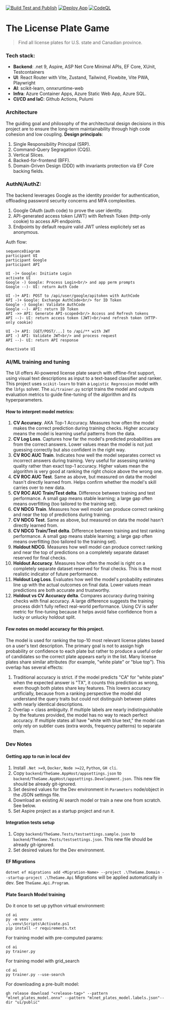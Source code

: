 [![Build Test and Publish](https://github.com/aspirinonfire/thegame/actions/workflows/build.yml/badge.svg?branch=master)](https://github.com/aspirinonfire/thegame/actions/workflows/build.yml)
[![Deploy App](https://github.com/aspirinonfire/thegame/actions/workflows/deploy.yml/badge.svg?branch=master)](https://github.com/aspirinonfire/thegame/actions/workflows/deploy.yml)
[![CodeQL](https://github.com/aspirinonfire/thegame/actions/workflows/github-code-scanning/codeql/badge.svg?branch=master)](https://github.com/aspirinonfire/thegame/actions/workflows/github-code-scanning/codeql)

# The License Plate Game

> Find all license plates for U.S. state and Canadian province.

### Tech stack:
* __Backend__: .net 9, Aspire, ASP Net Core Minimal APIs, EF Core, XUnit, Testcontainers
* __UI__: React Router with Vite, Zustand, Tailwind, Flowbite, Vite PWA, Playwright
* __AI__: scikit-learn, onnxruntime-web
* __Infra__: Azure Container Apps, Azure Static Web App, Azure SQL.
* __CI/CD and IaC__: Github Actions, Pulumi

### Architecture
The guiding goal and philosophy of the architectural design decisions in this project are to ensure the long-term maintainability through high code cohesion and low coupling.
__Design principals__:
1. Single Responsibility Principal (SRP).
1. Command-Query Segragation (CQS).
1. Vertical Slices.
1. Backed-for-frontend (BFF).
1. Domain-Driven Design (DDD) with invariants protection via EF Core backing fields.

### AuthN/AuthZ:
The backend leverages Google as the identity provider for authentication, offloading password security concerns and MFA complexities.
1. Google OAuth (auth code) to prove the user identity.
1. API-generated access token (JWT) with Refresh Token (http-only cookie) to access API endpoints.
1. Endpoints by default require valid JWT unless explicitely set as anonymous.

Auth flow:
```mermaid
sequenceDiagram
participant UI
participant Google
participant API

UI -)+ Google: Initiate Login
activate UI
Google -) Google: Process Login<br/> and app perm prompts
Google --)- UI: return Auth Code

UI -)+ API: POST to /api/user/google/apitoken with AuthCode
API -)+ Google: Exchange AuthCode<br/> for ID Token
Google -) Google: Validate AuthCode
Google --)- API: return ID Token
API ->> API: Generate API-scoped<br/> Access and Refresh tokens
API --)- UI: return access token (JWT)<br/>and refresh token (HTTP-only cookie)

UI -)+ API: [GET/POST/...] to /api/** with JWT
API -) API: Validate JWT<br/> and process request
API --)- UI: return API response

deactivate UI

```

### AI/ML training and tuning
The UI offers AI-powered license plate search with offline-first support, using visual text descriptions as input to a text-based classifier and ranker. This project uses `scikit-learn` to train a `Logistic Regression` model with the `lbfgs` solver. The `ai/trainer.py` script trains the model and outputs evaluation metrics to guide fine-tuning of the algorithm and its hyperparameters.

#### How to interpret model metrics:
1. __CV Accuracy__. AKA Top-1 Accuracy. Measures how often the model makes the correct prediction during training checks. Higher accuracy means the model is learning useful patterns from the data.
1. __CV Log Loss__. Captures how far the model's predicted probabilities are from the correct answers.
Lower values mean the model is not just guessing correctly but also confident in the right way.
1. __CV ROC AUC Train__. Indicates how well the model separates correct vs incorrect answers during training. Very useful for assessing ranking quality rather than exact top-1 accuracy.
Higher values mean the algorithm is very good at ranking the right choice above the wrong one.
1. __CV ROC AUC Test__. Same as above, but measured on data the model hasn't directly learned from.
Helps confirm whether the model's skill carries over to new data.
1. __CV ROC AUC Train/Test delta__. Difference between training and test performance. A small gap means stable learning; a large gap often means overfitting (too tailored to the training set).
1. __CV NDCG Train__. Measures how well model can produce correct ranking and near the top of predictions during training.
1. __CV NDCG Test__. Same as above, but measured on data the model hasn't directly learned from.
1. __CV NDCG Train/Test delta__. Difference between training and test ranking performance. A small gap means stable learning; a large gap often means overfitting (too tailored to the training set).
1. __Holdout NDCG__. Measures how well model can produce correct ranking and near the top of predictions on a completely separate dataset reserved for final checks.
1. __Holdout Accuracy__. Measures how often the model is right on a completely separate dataset reserved for final checks.
This is the most realistic indicator of future performance.
1. __Holdout Log Loss__. Evaluates how well the model's probability estimates line up with the actual outcomes on final data.
Lower values mean predictions are both accurate and trustworthy.
1. __Holdout vs CV Accuracy delta__.
Compares accuracy during training checks with final accuracy.
A large difference suggests the training process didn't fully reflect real-world performance.
Using CV is safer metric for fine-tuning because it helps avoid false confidence from a lucky or unlucky holdout split.
#### Few notes on model accuracy for this project.
The model is used for ranking the top-10 most relevant license plates based on a user's text description. The primary goal is not to assign high probability or confidence to each plate but rather to produce a useful order of candidates so the correct plate appears early in the list. Many license plates share similar attributes (for example, "white plate" or "blue top"). This overlap has several effects:
1. Traditional accuracy is strict. if the model predicts "CA" for "white plate" when the expected answer is "TX", it counts this prediction as wrong, even though both plates share key features. This lowers accuracy artificially, because from a ranking perspective the model did understand the query traits but could not distinguish between plates with nearly identical descriptions.
1. Overlap = class ambiguity. If multiple labels are nearly indistinguishable by the features provided, the model has no way to reach perfect accuracy. If multiple states all have "white with blue text," the model can only rely on subtler cues (extra words, frequency patterns) to separate them.

### Dev Notes
#### Getting app to run in local dev
1. Install `.Net >=9`, `Docker`, `Node >=22`, `Python`, `GH cli`.
1. Copy `backend/TheGame.AppHost/appsettings.json` to `backend/TheGame.AppHost/appsettings.Development.json`. This new file should be already git-ignored.
1. Set desired values for the Dev environment in `Parameters` node/object in the JSON settings file.
1. Download an existing AI search model or train a new one from scratch. See below.
1. Set Aspire project as a startup project and run it.
#### Integration tests setup
1. Copy `backend/TheGame.Tests/testsettings.sample.json` to `backend/TheGame.Tests/testsettings.json`. This new file should be already git-ignored.
1. Set desired values for the Dev environment.
#### EF Migrations
`dotnet ef migrations add <Migration-Name> --project .\TheGame.Domain --startup-project .\TheGame.Api`
Migrations will be applied automatically in dev. See `TheGame.Api.Program`.
#### Plate Search Model training
Do it once to set up python virtual environment:
```
cd ai
py -m venv .venv
.\.venv\Scripts\Activate.ps1
pip install -r requirements.txt
```
For training model with pre-computed params:
```
cd ai
py trainer.py
```
For training model with grid_search
```
cd ai
py trainer.py --use-search
```
For downloading a pre-built model:
```
gh release download "<release-tag>" --pattern "mlnet_plates_model.onnx" --pattern "mlnet_plates_model.labels.json"--dir "ui/public"
```